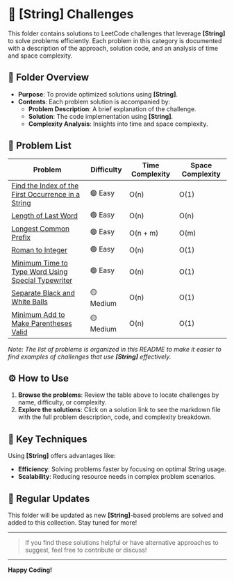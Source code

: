# 📂 [String] Challenges

This folder contains solutions to LeetCode challenges that leverage **[String]** to solve problems efficiently. Each problem in this category is documented with a description of the approach, solution code, and an analysis of time and space complexity.

## 📝 Folder Overview

- **Purpose**: To provide optimized solutions using **[String]**.
- **Contents**: Each problem solution is accompanied by:
  - **Problem Description**: A brief explanation of the challenge.
  - **Solution**: The code implementation using **[String]**.
  - **Complexity Analysis**: Insights into time and space complexity.

## 📑 Problem List

| Problem          | Difficulty | Time Complexity | Space Complexity |
|-----------------------|------------|-----------------|------------------|
| [Find the Index of the First Occurrence in a String ](./find-the-index-of-the-first-occurence-in-a-string/readme.md) |  🟢 Easy     | O(n)           | O(1)             |
| [Length of Last Word ](./length-of-last-word/readme.md) |  🟢 Easy     | O(n)           | O(n)             |
| [Longest Common Prefix ](./longest-common-prefix/readme.md) |  🟢 Easy     | O(n + m)           | O(m)             |
| [Roman to Integer ](./roman-to-integer/readme.md) |  🟢 Easy     | O(n)           | O(1)             |
| [Minimum Time to Type Word Using Special Typewriter ](./min-time-to-type/readme.md) |  🟢 Easy     | O(n)           | O(1)             |
| [Separate Black and White Balls ](./separate-black-and-white-balls/readme.md) |  🟡 Medium     | O(n)           | O(1)             |
| [Minimum Add to Make Parentheses Valid ](./minimum-add-to-make-parentheses-valid/readme.md) |  🟡 Medium     | O(n)           | O(1)             |

_Note: The list of problems is organized in this README to make it easier to find examples of challenges that use **[String]** effectively._

## ⚙️ How to Use

1. **Browse the problems**: Review the table above to locate challenges by name, difficulty, or complexity.
2. **Explore the solutions**: Click on a solution link to see the markdown file with the full problem description, code, and complexity breakdown.

## 🚀 Key Techniques

Using **[String]** offers advantages like:
- **Efficiency**: Solving problems faster by focusing on optimal String usage.
- **Scalability**: Reducing resource needs in complex problem scenarios.

## 🔄 Regular Updates

This folder will be updated as new **[String]**-based problems are solved and added to this collection. Stay tuned for more!

---

> If you find these solutions helpful or have alternative approaches to suggest, feel free to contribute or discuss!

---

**Happy Coding!**

